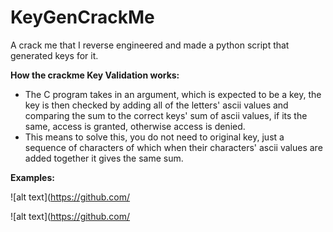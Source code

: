 # KeyGenCrackMe
A crack me that I reverse engineered and made a python script that generated keys for it.

**How the crackme Key Validation works:**
- The C program takes in an argument, which is expected to be a key, the key is then checked by adding all of the letters' ascii values and comparing the sum 
to the correct keys' sum of ascii values, if its the same, access is granted, otherwise access is denied.
- This means to solve this, you do not need to original key, just a sequence of characters of which when their characters' ascii values are added together it gives the same sum.

**Examples:**

![alt text](https://github.com/

![alt text](https://github.com/

